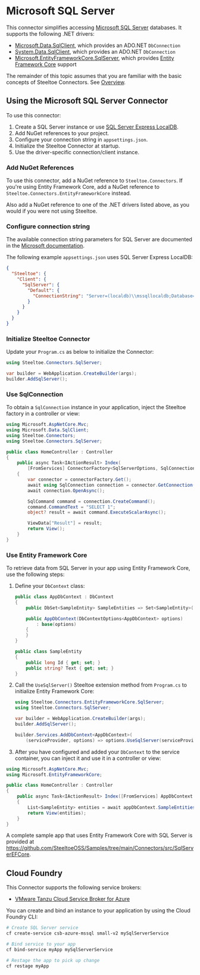 # Microsoft SQL Server

This connector simplifies accessing [Microsoft SQL Server](https://www.microsoft.com/sql-server) databases.
It supports the following .NET drivers:

- [Microsoft.Data.SqlClient](https://www.nuget.org/packages/Microsoft.Data.SqlClient), which provides an ADO.NET `DbConnection`
- [System.Data.SqlClient](https://www.nuget.org/packages/System.Data.SqlClient), which provides an ADO.NET `DbConnection`
- [Microsoft.EntityFrameworkCore.SqlServer](https://www.nuget.org/packages/Microsoft.EntityFrameworkCore.SqlServer), which provides [Entity Framework Core](https://learn.microsoft.com/ef/core) support

The remainder of this topic assumes that you are familiar with the basic concepts of Steeltoe Connectors. See [Overview](./usage.md).

## Using the Microsoft SQL Server Connector

To use this connector:

1. Create a SQL Server instance or use [SQL Server Express LocalDB](https://learn.microsoft.com/sql/database-engine/configure-windows/sql-server-express-localdb).
1. Add NuGet references to your project.
1. Configure your connection string in `appsettings.json`.
1. Initialize the Steeltoe Connector at startup.
1. Use the driver-specific connection/client instance.

### Add NuGet References

To use this connector, add a NuGet reference to `Steeltoe.Connectors`. If you're using Entity Framework Core, add a
NuGet reference to `Steeltoe.Connectors.EntityFrameworkCore` instead.

Also add a NuGet reference to one of the .NET drivers listed above, as you would if you were not using Steeltoe.

### Configure connection string

The available connection string parameters for SQL Server are documented in the [Microsoft documentation](https://learn.microsoft.com/dotnet/api/microsoft.data.sqlclient.sqlconnection.connectionstring#remarks).

The following example `appsettings.json` uses SQL Server Express LocalDB:

```json
{
  "Steeltoe": {
    "Client": {
      "SqlServer": {
        "Default": {
          "ConnectionString": "Server=(localdb)\\mssqllocaldb;Database=SampleDB"
        }
      }
    }
  }
}
```

### Initialize Steeltoe Connector

Update your `Program.cs` as below to initialize the Connector:

```csharp
using Steeltoe.Connectors.SqlServer;

var builder = WebApplication.CreateBuilder(args);
builder.AddSqlServer();
```

### Use SqlConnection

To obtain a `SqlConnection` instance in your application, inject the Steeltoe factory in a controller or view:

```csharp
using Microsoft.AspNetCore.Mvc;
using Microsoft.Data.SqlClient;
using Steeltoe.Connectors;
using Steeltoe.Connectors.SqlServer;

public class HomeController : Controller
{
    public async Task<IActionResult> Index(
        [FromServices] ConnectorFactory<SqlServerOptions, SqlConnection> connectorFactory)
    {
        var connector = connectorFactory.Get();
        await using SqlConnection connection = connector.GetConnection();
        await connection.OpenAsync();

        SqlCommand command = connection.CreateCommand();
        command.CommandText = "SELECT 1";
        object? result = await command.ExecuteScalarAsync();

        ViewData["Result"] = result;
        return View();
    }
}
```

### Use Entity Framework Core

To retrieve data from SQL Server in your app using Entity Framework Core, use the following steps:

1. Define your `DbContext` class:

    ```csharp
    public class AppDbContext : DbContext
    {
        public DbSet<SampleEntity> SampleEntities => Set<SampleEntity>();

        public AppDbContext(DbContextOptions<AppDbContext> options)
            : base(options)
        {
        }
    }

    public class SampleEntity
    {
        public long Id { get; set; }
        public string? Text { get; set; }
    }
    ```

1. Call the `UseSqlServer()` Steeltoe extension method from `Program.cs` to initialize Entity Framework Core:

    ```csharp
    using Steeltoe.Connectors.EntityFrameworkCore.SqlServer;
    using Steeltoe.Connectors.SqlServer;

    var builder = WebApplication.CreateBuilder(args);
    builder.AddSqlServer();

    builder.Services.AddDbContext<AppDbContext>(
        (serviceProvider, options) => options.UseSqlServer(serviceProvider));
    ```

1. After you have configured and added your `DbContext` to the service container,
you can inject it and use it in a controller or view:

  ```csharp
  using Microsoft.AspNetCore.Mvc;
  using Microsoft.EntityFrameworkCore;

  public class HomeController : Controller
  {
      public async Task<IActionResult> Index([FromServices] AppDbContext appDbContext)
      {
          List<SampleEntity> entities = await appDbContext.SampleEntities.ToListAsync();
          return View(entities);
      }
  }
  ```

A complete sample app that uses Entity Framework Core with SQL Server is provided at https://github.com/SteeltoeOSS/Samples/tree/main/Connectors/src/SqlServerEFCore.

## Cloud Foundry

This Connector supports the following service brokers:

- [VMware Tanzu Cloud Service Broker for Azure](https://techdocs.broadcom.com/us/en/vmware-tanzu/platform-services/tanzu-cloud-service-broker-for-microsoft-azure/1-12/csb-azure/index.html)

You can create and bind an instance to your application by using the Cloud Foundry CLI:

```bash
# Create SQL Server service
cf create-service csb-azure-mssql small-v2 mySqlServerService

# Bind service to your app
cf bind-service myApp mySqlServerService

# Restage the app to pick up change
cf restage myApp
```
